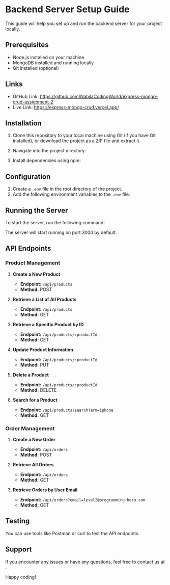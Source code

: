 # Backend Server Setup Guide

This guide will help you set up and run the backend server for your project locally.

## Prerequisites

- Node.js installed on your machine
- MongoDB installed and running locally
- Git installed (optional)

## Links

- GitHub Link: https://github.com/NabilaCodingWorld/express-mongo-crud-assignment-2
- Live Link: https://express-mongo-crud.vercel.app/

## Installation

1. Clone this repository to your local machine using Git (if you have Git installed), or download the project as a ZIP file and extract it.

2. Navigate into the project directory:

3. Install dependencies using npm:

## Configuration

1. Create a `.env` file in the root directory of the project.
2. Add the following environment variables to the `.env` file:

## Running the Server

To start the server, run the following command:

The server will start running on port 3000 by default.

## API Endpoints

### Product Management

1. **Create a New Product**

   - **Endpoint:** `/api/products`
   - **Method:** POST

2. **Retrieve a List of All Products**

   - **Endpoint:** `/api/products`
   - **Method:** GET

3. **Retrieve a Specific Product by ID**

   - **Endpoint:** `/api/products/:productId`
   - **Method:** GET

4. **Update Product Information**

   - **Endpoint:** `/api/products/:productId`
   - **Method:** PUT

5. **Delete a Product**

   - **Endpoint:** `/api/products/:productId`
   - **Method:** DELETE

6. **Search for a Product**

   - **Endpoint:** `/api/products?searchTerm=iphone`
   - **Method:** GET

### Order Management

1. **Create a New Order**

   - **Endpoint:** `/api/orders`
   - **Method:** POST

2. **Retrieve All Orders**

   - **Endpoint:** `/api/orders`
   - **Method:** GET

3. **Retrieve Orders by User Email**

   - **Endpoint:** `/api/orders?email=level2@programming-hero.com`
   - **Method:** GET

## Testing

You can use tools like Postman or curl to test the API endpoints.

## Support

If you encounter any issues or have any questions, feel free to contact us at <support-email>.

Happy coding!
